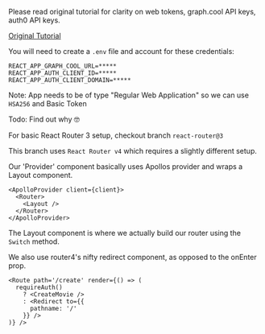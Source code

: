 Please read original tutorial for clarity on web tokens, graph.cool API keys, auth0 API keys.

[Original Tutorial](https://auth0.com/blog/build-a-rottentomatoes-clone-with-graphql-and-auth0/)


You will need to create a `.env` file and account for these credentials:

```
REACT_APP_GRAPH_COOL_URL=*****
REACT_APP_AUTH_CLIENT_ID=*****
REACT_APP_AUTH_CLIENT_DOMAIN=*****
```

Note: App needs to be of type "Regular Web Application" so we can use `HSA256` and Basic Token

Todo: Find out why 🤓

For basic React Router 3 setup, checkout branch `react-router@3`

This branch uses `React Router v4` which requires a slightly different setup.

Our 'Provider' component basically uses Apollos provider and wraps a Layout component.

```
<ApolloProvider client={client}>
  <Router>
    <Layout />
  </Router>
</ApolloProvider>
```

The Layout component is where we actually build our router using the `Switch` method.

We also use router4's nifty redirect component, as opposed to the onEnter prop.

```
<Route path='/create' render={() => (
  requireAuth()
    ? <CreateMovie />
    : <Redirect to={{
      pathname: '/'
    }} />
)} />
```
